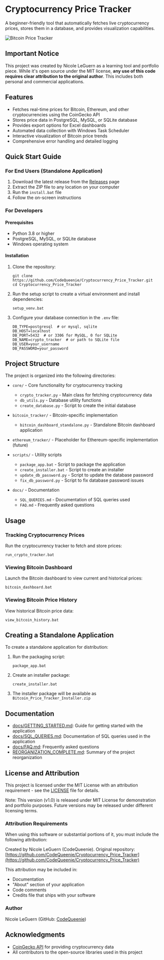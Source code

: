 # Cryptocurrency Price Tracker

A beginner-friendly tool that automatically fetches live cryptocurrency prices, stores them in a database, and provides visualization capabilities.

![Bitcoin Price Tracker](docs/bitcoin.ico)

## Important Notice

This project was created by Nicole LeGuern as a learning tool and portfolio piece. While it's open source under the MIT license, **any use of this code requires clear attribution to the original author**. This includes both personal and commercial applications.

## Features

- Fetches real-time prices for Bitcoin, Ethereum, and other cryptocurrencies using the CoinGecko API
- Stores price data in PostgreSQL, MySQL, or SQLite database
- Provides export options for Excel dashboards
- Automated data collection with Windows Task Scheduler
- Interactive visualization of Bitcoin price trends
- Comprehensive error handling and detailed logging

## Quick Start Guide

### For End Users (Standalone Application)

1. Download the latest release from the [Releases](https://github.com/CodeQueenie/Cryptocurrency_Price_Tracker/releases) page
2. Extract the ZIP file to any location on your computer
3. Run the `install.bat` file
4. Follow the on-screen instructions

### For Developers

#### Prerequisites

- Python 3.8 or higher
- PostgreSQL, MySQL, or SQLite database
- Windows operating system

#### Installation

1. Clone the repository:
   ```
   git clone https://github.com/CodeQueenie/Cryptocurrency_Price_Tracker.git
   cd Cryptocurrency_Price_Tracker
   ```

2. Run the setup script to create a virtual environment and install dependencies:
   ```
   setup_venv.bat
   ```

3. Configure your database connection in the `.env` file:
   ```
   DB_TYPE=postgresql  # or mysql, sqlite
   DB_HOST=localhost
   DB_PORT=5432  # or 3306 for MySQL, 0 for SQLite
   DB_NAME=crypto_tracker  # or path to SQLite file
   DB_USER=your_username
   DB_PASSWORD=your_password
   ```

## Project Structure

The project is organized into the following directories:

- `core/` - Core functionality for cryptocurrency tracking
  - `crypto_tracker.py` - Main class for fetching cryptocurrency data
  - `db_utils.py` - Database utility functions
  - `create_database.py` - Script to create the initial database

- `bitcoin_tracker/` - Bitcoin-specific implementation
  - `bitcoin_dashboard_standalone.py` - Standalone Bitcoin dashboard application

- `ethereum_tracker/` - Placeholder for Ethereum-specific implementation (future)

- `scripts/` - Utility scripts
  - `package_app.bat` - Script to package the application
  - `create_installer.bat` - Script to create an installer
  - `update_db_password.py` - Script to update the database password
  - `fix_db_password.py` - Script to fix database password issues

- `docs/` - Documentation
  - `SQL_QUERIES.md` - Documentation of SQL queries used
  - `FAQ.md` - Frequently asked questions

## Usage

### Tracking Cryptocurrency Prices

Run the cryptocurrency tracker to fetch and store prices:
```
run_crypto_tracker.bat
```

### Viewing Bitcoin Dashboard

Launch the Bitcoin dashboard to view current and historical prices:
```
bitcoin_dashboard.bat
```

### Viewing Bitcoin Price History

View historical Bitcoin price data:
```
view_bitcoin_history.bat
```

## Creating a Standalone Application

To create a standalone application for distribution:

1. Run the packaging script:
   ```
   package_app.bat
   ```

2. Create an installer package:
   ```
   create_installer.bat
   ```

3. The installer package will be available as `Bitcoin_Price_Tracker_Installer.zip`

## Documentation

- [docs/GETTING_STARTED.md](docs/GETTING_STARTED.md): Guide for getting started with the application
- [docs/SQL_QUERIES.md](docs/SQL_QUERIES.md): Documentation of SQL queries used in the application
- [docs/FAQ.md](docs/FAQ.md): Frequently asked questions
- [REORGANIZATION_COMPLETE.md](REORGANIZATION_COMPLETE.md): Summary of the project reorganization

## License and Attribution

This project is licensed under the MIT License with an attribution requirement - see the [LICENSE](LICENSE) file for details.

Note: This version (v1.0) is released under MIT License for demonstration and portfolio purposes. Future versions may be released under different licensing terms.

### Attribution Requirements

When using this software or substantial portions of it, you must include the following attribution:

Created by Nicole LeGuern (CodeQueenie). Original repository: [https://github.com/CodeQueenie/Cryptocurrency_Price_Tracker](https://github.com/CodeQueenie/Cryptocurrency_Price_Tracker)

This attribution may be included in:
- Documentation
- "About" section of your application
- Code comments
- Credits file that ships with your software

### Author

Nicole LeGuern (GitHub: [CodeQueenie](https://github.com/CodeQueenie))

## Acknowledgments

- [CoinGecko API](https://www.coingecko.com/en/api) for providing cryptocurrency data
- All contributors to the open-source libraries used in this project
